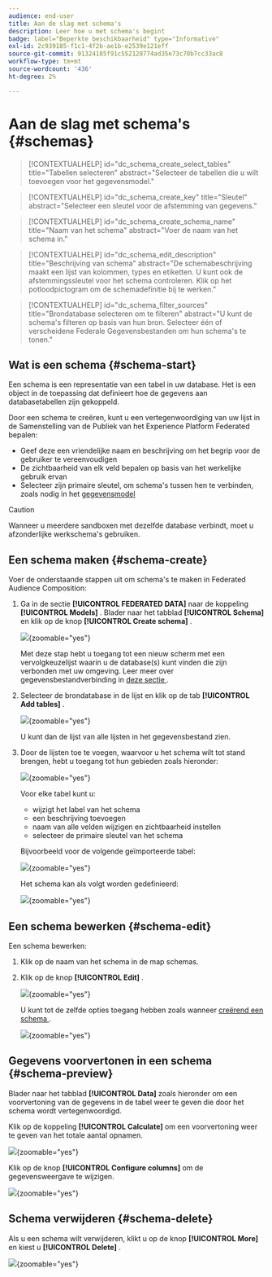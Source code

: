 ```yaml
---
audience: end-user
title: Aan de slag met schema's
description: Leer hoe u met schema's begint
badge: label="Beperkte beschikbaarheid" type="Informative"
exl-id: 2c939185-f1c1-4f2b-ae1b-e2539e121eff
source-git-commit: 91324185f91c552128774ad35e73c70b7cc33ac8
workflow-type: tm+mt
source-wordcount: '436'
ht-degree: 2%

---
```


# Aan de slag met schema&#39;s {#schemas}

>[!CONTEXTUALHELP]
>id="dc_schema_create_select_tables"
>title="Tabellen selecteren"
>abstract="Selecteer de tabellen die u wilt toevoegen voor het gegevensmodel."

>[!CONTEXTUALHELP]
>id="dc_schema_create_key"
>title="Sleutel"
>abstract="Selecteer een sleutel voor de afstemming van gegevens."

>[!CONTEXTUALHELP]
>id="dc_schema_create_schema_name"
>title="Naam van het schema"
>abstract="Voer de naam van het schema in."


>[!CONTEXTUALHELP]
>id="dc_schema_edit_description"
>title="Beschrijving van schema"
>abstract="De schemabeschrijving maakt een lijst van kolommen, types en etiketten. U kunt ook de afstemmingssleutel voor het schema controleren. Klik op het potloodpictogram om de schemadefinitie bij te werken."

>[!CONTEXTUALHELP]
>id="dc_schema_filter_sources"
>title="Brondatabase selecteren om te filteren"
>abstract="U kunt de schema&#39;s filteren op basis van hun bron. Selecteer één of verscheidene Federale Gegevensbestanden om hun schema&#39;s te tonen."

## Wat is een schema {#schema-start}

Een schema is een representatie van een tabel in uw database. Het is een object in de toepassing dat definieert hoe de gegevens aan databasetabellen zijn gekoppeld.

Door een schema te creëren, kunt u een vertegenwoordiging van uw lijst in de Samenstelling van de Publiek van het Experience Platform Federated bepalen:

* Geef deze een vriendelijke naam en beschrijving om het begrip voor de gebruiker te vereenvoudigen
* De zichtbaarheid van elk veld bepalen op basis van het werkelijke gebruik ervan
* Selecteer zijn primaire sleutel, om schema&#39;s tussen hen te verbinden, zoals nodig in het [ gegevensmodel ](../data-management/gs-models.md#data-model-start)

>[!CAUTION]
>
>Wanneer u meerdere sandboxen met dezelfde database verbindt, moet u afzonderlijke werkschema&#39;s gebruiken.
>

## Een schema maken {#schema-create}

Voer de onderstaande stappen uit om schema&#39;s te maken in Federated Audience Composition:

1. Ga in de sectie **[!UICONTROL FEDERATED DATA]** naar de koppeling **[!UICONTROL Models]** . Blader naar het tabblad **[!UICONTROL Schema]** en klik op de knop **[!UICONTROL Create schema]** .

   ![](assets/schema_create.png){zoomable="yes"}

   Met deze stap hebt u toegang tot een nieuw scherm met een vervolgkeuzelijst waarin u de database(s) kunt vinden die zijn verbonden met uw omgeving. Leer meer over gegevensbestandverbinding in [ deze sectie ](../connections/connections.md#connections-fdb).

1. Selecteer de brondatabase in de lijst en klik op de tab **[!UICONTROL Add tables]** .

   ![](assets/schema_tables.png){zoomable="yes"}

   U kunt dan de lijst van alle lijsten in het gegevensbestand zien.

1. Door de lijsten toe te voegen, waarvoor u het schema wilt tot stand brengen, hebt u toegang tot hun gebieden zoals hieronder:

   ![](assets/schema_fields.png){zoomable="yes"}

   Voor elke tabel kunt u:

   * wijzigt het label van het schema
   * een beschrijving toevoegen
   * naam van alle velden wijzigen en zichtbaarheid instellen
   * selecteer de primaire sleutel van het schema

   Bijvoorbeeld voor de volgende geïmporteerde tabel:

   ![](assets/schema_lumaorder.png){zoomable="yes"}

   Het schema kan als volgt worden gedefinieerd:

   ![](assets/schema_lumaorders.png){zoomable="yes"}

## Een schema bewerken {#schema-edit}

Een schema bewerken:

1. Klik op de naam van het schema in de map schemas.

1. Klik op de knop **[!UICONTROL Edit]** .

   ![](assets/schema_edit.png){zoomable="yes"}

   U kunt tot de zelfde opties toegang hebben zoals wanneer [ creërend een schema ](#schema-create).

   ![](assets/schema_edit_orders.png){zoomable="yes"}

## Gegevens voorvertonen in een schema {#schema-preview}

Blader naar het tabblad **[!UICONTROL Data]** zoals hieronder om een voorvertoning van de gegevens in de tabel weer te geven die door het schema wordt vertegenwoordigd.

Klik op de koppeling **[!UICONTROL Calculate]** om een voorvertoning weer te geven van het totale aantal opnamen.

![](assets/schema_data.png){zoomable="yes"}

Klik op de knop **[!UICONTROL Configure columns]** om de gegevensweergave te wijzigen.

![](assets/schema_columns.png){zoomable="yes"}

## Schema verwijderen {#schema-delete}

Als u een schema wilt verwijderen, klikt u op de knop **[!UICONTROL More]** en kiest u **[!UICONTROL Delete]** .

![](assets/schema_delete.png){zoomable="yes"}
